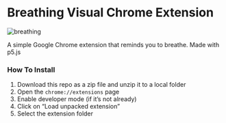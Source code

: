 # Breathing Visual Chrome Extension
![breathing](https://github.com/Qianqianye/iml300/blob/master/project-2/asset/breathe-extension.gif)

A simple Google Chrome extension that reminds you to breathe. Made with p5.js


### How To Install

1. Download this repo as a zip file and unzip it to a local folder
2. Open the `chrome://extensions` page
3. Enable developer mode (if it’s not already)
4. Click on “Load unpacked extension”
5. Select the extension folder
